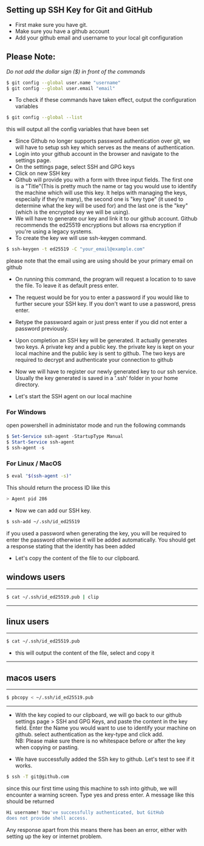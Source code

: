 ## Setting up SSH Key for Git and GitHub
- First make sure you have git.
- Make sure you have a github account
- Add your github email and username to your local git
 configuration 
 
 ## Please Note:
 
 _Do not add the dollar sign ($) in front of the commands_
 ```bash 
 $ git config --global user.name "username"
 $ git config --global user.email "email"
 ```
- To check if these commands have taken effect, output the
 configuration variables
 ```bash
 $ git config --global --list
 ```
 this will output all the config variables that have been set

- Since Github no longer supports password authentication 
 over git, we will have to setup ssh key which serves as 
 the means of authentication.
- Login into your github account in the browser and navigate 
 to the settings page.
- On the settings page, select SSH and GPG keys
- Click on new SSH key
- Github will provide you with a form with three input fields.
 The first one is a "Title"(This is pretty much the name or 
 tag you would use to identify the machine which will use this
 key. It helps with managing the keys, especially if they're 
 many), the second one is "key type" (it used to determine 
 what the key will be used for) and the last one is the "key"
(which is the encrypted key we will be using).
- We will have to generate our key and link it to our github 
 account. Github recommends the ed25519 encryptions but allows
 rsa encryption if you're using a legacy systems.
- To create the key we will use ssh-keygen command.
 ```bash
 $ ssh-keygen -t ed25519 -C "your_email@example.com"
 ```
 please note that the email using are using should be your primary
 email on github
- On running this command, the program will request a location to
 to save the file. To leave it as default press enter.
- The request would be for you to enter a password if you would
like to further secure your SSH key. If you don't want to use a
password, press enter.
- Retype the passwoard again or just press enter if you did not
enter a password previously.
- Upon completion an SSH key will be generated. It actually generates
two keys. A private key and a public key. the private key is kept
on your local machine and the public key is sent to github. 
The two keys are required to decrypt and authenticate your connection
to github
- Now we will have to register our newly generated key to our ssh
 service. Usually the key generated is saved in a '.ssh' folder in 
 your home directory. 

- Let's start the SSH agent on our local machine
### For Windows

open powershell in administator mode
and run the following commands
```powershell
$ Set-Service ssh-agent -StartupType Manual
$ Start-Service ssh-agent
$ ssh-agent -s
```

### For Linux / MacOS
 ```bash
 $ eval "$(ssh-agent -s)"
 ```
 This should return the process ID like this 
 ```bash
 > Agent pid 286
 ```
- Now we can add our SSH key.
 ```bash
 $ ssh-add ~/.ssh/id_ed25519
 ```
 if you used a password when generating the key, you will be
 required to enter the password otherwise it will be added 
 automatically.
 You should get a response stating that the identity has been 
 added
- Let's copy the content of the file to our 
 clipboard.
 ## windows users
--------------------------------------
 ```bash
 $ cat ~/.ssh/id_ed25519.pub | clip
 ```
--------------------------------------
## linux users
--------------------------------------
 ```bash
 $ cat ~/.ssh/id_ed25519.pub
 ```
 - this will output the content of the file, select and copy it
---------------------------------------
## macos users
---------------------------------------
 ```bash
 $ pbcopy < ~/.ssh/id_ed25519.pub
 ```
---------------------------------------
- With the key copied to our clipboard, we will go back to our github 
 settings page > SSH and GPG Keys, and paste the content in the 
 key field. Enter the Name you would want to use to identify 
 your machine on github. select authentication as the key-type
 and click add. <br>
 NB: Please make sure there is no whitespace before
 or after the key when copying or pasting.

- We have successfully added the SSh key to github. Let's test to see 
 if it works.
 ```bash
 $ ssh -T git@github.com
 ```
 since this our first time using this machine to ssh into github,
 we will encounter a warning screen. Type yes and press enter.
 A message like this should be returned
 ```bash
 Hi username! You've successfully authenticated, but GitHub 
 does not provide shell access.
 ``` 
 Any response apart from this 
 means there has been an error, either with setting up the key or
 internet problem.
